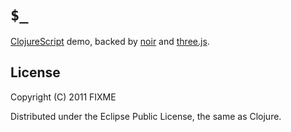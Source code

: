 # `$_`

[ClojureScript](https://github.com/clojure/clojurescript) demo, backed by [noir](http://webnoir.org/) and [three.js](http://mrdoob.github.com/three.js/). 


## License

Copyright (C) 2011 FIXME

Distributed under the Eclipse Public License, the same as Clojure.

